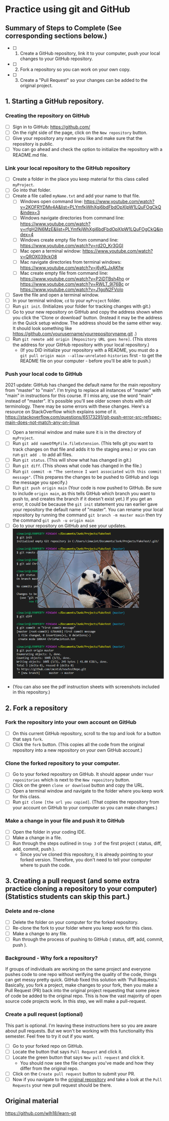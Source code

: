 # Practice using git and GitHub

## Summary of Steps to Complete (See corresponding sections below.)
- [ ] 1. Create a GitHub repository, link it to your computer, push your local changes to your GitHub repository.
- [ ] 2. Fork a repository so you can work on your own copy.
- [ ] 3. Create a "Pull Request" so your changes can be added to the original project.

## 1. Starting a GitHub repository.

### Creating the repository on GitHub

* [ ] Sign in to GitHub: https://github.com/
* [ ] On the right side of the page, click on the `New repository` button.
* [ ] Give your repository any name you like and make sure that the repository is public.
* [ ] You can go ahead and check the option to initialize the repository with a README.md file.

### Link your local repository to the GitHub repository

* [ ] Create a folder in the place you keep material for this class called `myProject`.
* [ ] Go into that folder.
* [ ] Create a file called `myName.txt` and add your name to that file.
  * [ ] Windows open command line: https://www.youtube.com/watch?v=2KOFRYDMv4A&list=PLYmfkjWhXgi6bdFbdOpXIpW1LQuFOgCkQ&index=3
  * [ ] Windows navigate directories from command line: https://www.youtube.com/watch?v=rfgH2lN6MzE&list=PLYmfkjWhXgi6bdFbdOpXIpW1LQuFOgCkQ&index=4
  * [ ] Windows create empty file from command line: https://www.youtube.com/watch?v=rd2O_Kr3GGI
  * [ ] Mac open a terminal window: https://www.youtube.com/watch?v=QROX039ckO8
  * [ ] Mac navigate directories from terminal windows: https://www.youtube.com/watch?v=j6vKLJxAKfw
  * [ ] Mac create empty file from command line: https://www.youtube.com/watch?v=P2iDTBsh4ho or https://www.youtube.com/watch?v=RWLT_9l76Bc or https://www.youtube.com/watch?v=J1goN2FVoIo
* [ ] Save the file and open a terminal window.
* [ ] In your terminal window, `cd` to your `myProject` folder.
* [ ] Run `git init`. (Initializes your folder for tracking changes with git.)
* [ ] Go to your new repository on GitHub and copy the address shown when you click the 'Clone or download' button. (Instead it may be the address in the Quick setup window. The address should be the same either way. It should look something like https://github.com/yourusername/yourrepositoryname.git .)
* [ ] Run `git remote add origin [Repository URL goes here]`. (This stores the address for your GitHub repository with your local repository.)
  * (If you DID initialize your repository with a README, you must do a `git pull origin main --allow-unrelated-histories` first - to get the README file on your computer - before you'll be able to push.) 

### Push your local code to GitHub

2021 update: GitHub has changed the default name for the main repository from "master" to "main". I'm trying to replace all instances of "master" with "main" in instructions for this course. If I miss any, use the word "main" instead of "master". It's possible you'll see older screen shots with old terminology. There may be some errors with these changes. Here's a resource on StackOverflow which explains some of it. https://stackoverflow.com/questions/65173291/git-push-error-src-refspec-main-does-not-match-any-on-linux
* [ ] Open a terminal window and make sure it is in the directory of `myProject`.
* [ ] Run `git add nameOfMyFile.fileExtension`. (This tells git you want to track changes on that file and adds it to the staging area.) or you can run `git add .` to add all files.
* [ ] Run `git status`. (This will show what has changed in git.)
* [ ] Run `git diff`. (This shows what code has changed in the file.)
* [ ] Run `git commit -m "The sentence I want associated with this commit message"`. (This prepares the changes to be pushed to GitHub and logs the message you specify.)
* [ ] Run `git push origin main` (Your code is now pushed to GitHub. Be sure to include `origin main`, as this tells GitHub which branch you want to push to, and creates the branch if it doesn't exist yet.) If you get an error, it could be because the `git init` statement you ran earlier gave your repository the default name of "master". You can rename your local repository by running the command `git branch -m master main` then try the command `git push -u origin main`
* [ ] Go to your repository on GitHub and see your updates.
![Commands Screenshot](https://github.com/cmcntsh/exerGitPractice/blob/master/gitPracticeSample.png?raw=true)
* (You can also see the pdf instruction sheets with screenshots included in this repository.)

## 2. Fork a repository

### Fork the repository into your own account on GitHub

* [ ] On this current GitHub repository, scroll to the top and look for a button that says `fork`.
* [ ] Click the `fork` button. (This copies all the code from the original repository into a new repository on your own GitHub account.)

### Clone the forked repository to your computer.

* [ ] Go to your forked repository on GitHub. It should appear under `Your repositories` which is next to the `New repository` button.
* [ ] Click on the green `clone or download` button and copy the URL.
* [ ] Open a terminal window and navigate to the folder where you keep work for this class.
* [ ] Run `git clone [the url you copied]`. (That copies the repository from your account on GitHub to your computer so you can make changes.)

### Make a change in your file and push it to GitHub

* [ ] Open the folder in your coding IDE.
* [ ] Make a change in a file.
* [ ] Run through the steps outlined in `Step 3` of the first project ( status, diff, add, commit, push ).
  * Since you've cloned this repository, it is already pointing to your forked version. Therefore, you don't need to tell your computer where to push the code.

## 3. Creating a pull request (and some extra practice cloning a repository to your computer) (Statistics students can skip this part.)

### Delete and re-clone

* [ ] Delete the folder on your computer for the forked repository.
* [ ] Re-clone the fork to your folder where you keep work for this class.
* [ ] Make a change to any file.
* [ ] Run through the process of pushing to GitHub ( status, diff, add, commit, push ).

### Background - Why fork a repository?

If groups of individuals are working on the same project and everyone pushes code to one repo without verifying the quality of the code, things can get messy pretty quick. GitHub fixed this solution with 'Pull Requests.' Basically, you fork a project, make changes to your fork, then you make a Pull Request (PR) back into the original project requesting that some piece of code be added to the original repo. This is how the vast majority of open source code projects work. In this step, we will make a pull-request.

### Create a pull request (optional)

This part is optional. I'm leaving these instructions here so you are aware about pull requests. But we won't be working with this functionality this semester. Feel free to try it out if you want.

* [ ] Go to your forked repo on GitHub.
* [ ] Locate the button that says `Pull Request` and click it.
* [ ] Locate the green button that says `New pull request` and click it.
  * You should now see the file changes you've made and how they differ from the original repo.
* [ ] Click on the `Create pull request` button to submit your PR.
* [ ] Now if you navigate to the <a href="https://github.com/DevMountain/learn-git/pulls">original repository</a> and take a look at the `Pull Requests` your new pull request should be there.

## Original material
https://github.com/wlh18/learn-git
